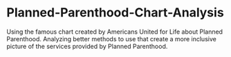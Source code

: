 # Planned-Parenthood-Chart-Analysis
Using the famous chart created by Americans United for Life about Planned Parenthood. Analyzing better methods to use that create a more inclusive picture of the services provided by Planned Parenthood. 
